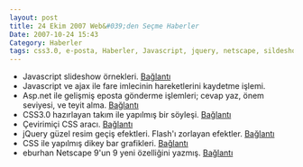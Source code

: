 ```yaml
---
layout: post
title: 24 Ekim 2007 Web&#039;den Seçme Haberler
Date: 2007-10-24 15:43
Category: Haberler
tags: css3.0, e-posta, Haberler, Javascript, jquery, netscape, sildeshow
---
```


-   Javascript slideshow örnekleri. [Bağlantı][]
-   Javascript ve ajax ile fare imlecinin hareketlerini kaydetme işlemi.
-   Asp.net ile gelişmiş eposta gönderme işlemleri; cevap yaz, önem
    seviyesi, ve teyit alma. [Bağlantı][2]
-   CSS3.0 hazırlayan takım ile yapılmış bir söyleşi. [Bağlantı][3]
-   Çevirimiçi CSS aracı. [Bağlantı][4]
-   jQuery güzel resim geçiş efektleri. Flash'ı zorlayan efektler.
    [Bağlantı][5]
-   CSS ile yapılmış dikey bar grafikleri. [Bağlantı][6]
-   eburhan Netscape 9'un 9 yeni özelliğini yazmış. [Bağlantı][7]


  [Bağlantı]: http://www.maxkiesler.com/index.php/weblog/comments/ajax_amp_javascript_galleries_slideshows_and_effects_redux/
    "slide show"
  [2]: http://aspnet.4guysfromrolla.com/articles/101707-1.aspx
    "asp.net ile eposta"
  [3]: http://xhtml.com/en/css/conversation-with-css-3-team/ "css3.0"
  [4]: http://www.metatitan.com/cssbuilder.php "CSS Builder"
  [5]: http://www.malsup.com/jquery/cycle/ "Bağlantı"
  [6]: http://meyerweb.com/eric/css/edge/bargraph/demo-table.html
    "Bağlantı"
  [7]: http://www.eburhan.com/netscape-9-ile-birlikte-gelen-9-yeni-ozellik/
    "netscape 9"
